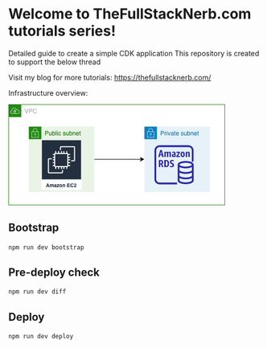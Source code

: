 # Welcome to TheFullStackNerb.com tutorials series!
Detailed guide to create a simple CDK application
This repository is created to support the below thread


Visit my blog for more tutorials: https://thefullstacknerb.com/

Infrastructure overview:

![infrastructure](assets/architecture.png)

## Bootstrap
```bash
npm run dev bootstrap
```

## Pre-deploy check
```bash
npm run dev diff
```

## Deploy
```bash
npm run dev deploy
```